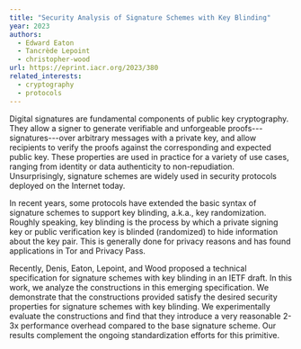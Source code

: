 ```yaml
---
title: "Security Analysis of Signature Schemes with Key Blinding"
year: 2023
authors:
  - Edward Eaton
  - Tancrède Lepoint
  - christopher-wood
url: https://eprint.iacr.org/2023/380
related_interests:
  - cryptography
  - protocols
---
```

Digital signatures are fundamental components of public key cryptography. They allow a signer to generate verifiable and unforgeable proofs---signatures---over arbitrary messages with a private key, and allow recipients to verify the proofs against the corresponding and expected public key. These properties are used in practice for a variety of use cases, ranging from identity or data authenticity to non-repudiation. Unsurprisingly, signature schemes are widely used in security protocols deployed on the Internet today.

In recent years, some protocols have extended the basic syntax of signature schemes to support key blinding, a.k.a., key randomization. Roughly speaking, key blinding is the process by which a private signing key or public verification key is blinded (randomized) to hide information about the key pair. This is generally done for privacy reasons and has found applications in Tor and Privacy Pass.

Recently, Denis, Eaton, Lepoint, and Wood proposed a technical specification for signature schemes with key blinding in an IETF draft. In this work, we analyze the constructions in this emerging specification. We demonstrate that the constructions provided satisfy the desired security properties for signature schemes with key blinding. We experimentally evaluate the constructions and find that they introduce a very reasonable 2-3x performance overhead compared to the base signature scheme. Our results complement the ongoing standardization efforts for this primitive.